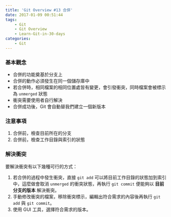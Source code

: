 ```yaml
---
title: 'Git Overview #13 合併'
date: 2017-01-09 00:51:44
tags: 
    - Git
    - Git Overview
    - Learn-Git-in-30-days
categories:
    - Git
---
```

### 基本觀念
- 合併的功能奠基於分支上
- 合併的動作必須發生在同一個儲存庫中
- 若合併時，相同檔案的相同位置處皆有變更，會引發衝突，同時檔案會被標示為 `unmerged` 狀態
- 衝突需要使用者自行解決
- 合併成功後，Git 會自動替我們建立一個新版本

<!-- more -->

### 注意事項
1. 合併前，檢查目前所在的分支
2. 合併前，檢查工作目錄與索引的狀態


### 解決衝突
要解決衝突有以下幾種可行的方式：
1. 若合併的過程中發生衝突，直接 `git add` 可以將目前工作目錄的狀態加到索引中，這麼做會取消 `unmerged` 的衝突狀態，再執行 `git commit` 便能夠以 **目前分支的版本** 解決衝突。
2. 手動修改衝突的檔案，移除衝突標示，編輯出符合需求的內容後再執行 `git add` 與 `git commit`。
3. 使用 GUI 工具，選擇符合需求的版本。